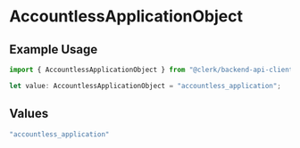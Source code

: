 # AccountlessApplicationObject

## Example Usage

```typescript
import { AccountlessApplicationObject } from "@clerk/backend-api-client/models/components";

let value: AccountlessApplicationObject = "accountless_application";
```

## Values

```typescript
"accountless_application"
```